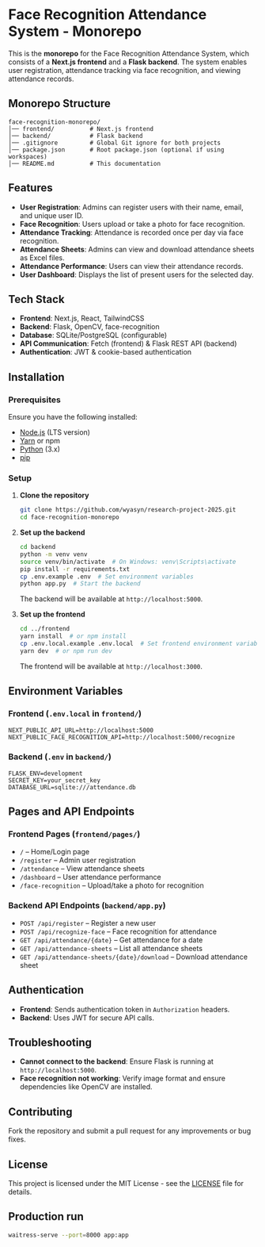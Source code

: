 # Face Recognition Attendance System - Monorepo

This is the **monorepo** for the Face Recognition Attendance System, which consists of a **Next.js frontend** and a **Flask backend**. The system enables user registration, attendance tracking via face recognition, and viewing attendance records.

## Monorepo Structure

```plaintext
face-recognition-monorepo/
│── frontend/          # Next.js frontend
│── backend/           # Flask backend
│── .gitignore         # Global Git ignore for both projects
│── package.json       # Root package.json (optional if using workspaces)
│── README.md          # This documentation
```

## Features

- **User Registration**: Admins can register users with their name, email, and unique user ID.
- **Face Recognition**: Users upload or take a photo for face recognition.
- **Attendance Tracking**: Attendance is recorded once per day via face recognition.
- **Attendance Sheets**: Admins can view and download attendance sheets as Excel files.
- **Attendance Performance**: Users can view their attendance records.
- **User Dashboard**: Displays the list of present users for the selected day.

## Tech Stack

- **Frontend**: Next.js, React, TailwindCSS
- **Backend**: Flask, OpenCV, face-recognition
- **Database**: SQLite/PostgreSQL (configurable)
- **API Communication**: Fetch (frontend) & Flask REST API (backend)
- **Authentication**: JWT & cookie-based authentication

## Installation

### Prerequisites

Ensure you have the following installed:

- [Node.js](https://nodejs.org/) (LTS version)
- [Yarn](https://classic.yarnpkg.com/en/docs/install) or npm
- [Python](https://www.python.org/) (3.x)
- [pip](https://pip.pypa.io/en/stable/)

### Setup

1. **Clone the repository**

   ```bash
   git clone https://github.com/wyasyn/research-project-2025.git
   cd face-recognition-monorepo
   ```

2. **Set up the backend**

   ```bash
   cd backend
   python -m venv venv
   source venv/bin/activate  # On Windows: venv\Scripts\activate
   pip install -r requirements.txt
   cp .env.example .env  # Set environment variables
   python app.py  # Start the backend
   ```

   The backend will be available at `http://localhost:5000`.

3. **Set up the frontend**

   ```bash
   cd ../frontend
   yarn install  # or npm install
   cp .env.local.example .env.local  # Set frontend environment variables
   yarn dev  # or npm run dev
   ```

   The frontend will be available at `http://localhost:3000`.

## Environment Variables

### **Frontend (`.env.local` in `frontend/`)**

```plaintext
NEXT_PUBLIC_API_URL=http://localhost:5000
NEXT_PUBLIC_FACE_RECOGNITION_API=http://localhost:5000/recognize
```

### **Backend (`.env` in `backend/`)**

```plaintext
FLASK_ENV=development
SECRET_KEY=your_secret_key
DATABASE_URL=sqlite:///attendance.db
```

## Pages and API Endpoints

### **Frontend Pages (`frontend/pages/`)**

- `/` – Home/Login page
- `/register` – Admin user registration
- `/attendance` – View attendance sheets
- `/dashboard` – User attendance performance
- `/face-recognition` – Upload/take a photo for recognition

### **Backend API Endpoints (`backend/app.py`)**

- `POST /api/register` – Register a new user
- `POST /api/recognize-face` – Face recognition for attendance
- `GET /api/attendance/{date}` – Get attendance for a date
- `GET /api/attendance-sheets` – List all attendance sheets
- `GET /api/attendance-sheets/{date}/download` – Download attendance sheet

## Authentication

- **Frontend**: Sends authentication token in `Authorization` headers.
- **Backend**: Uses JWT for secure API calls.

## Troubleshooting

- **Cannot connect to the backend**: Ensure Flask is running at `http://localhost:5000`.
- **Face recognition not working**: Verify image format and ensure dependencies like OpenCV are installed.

## Contributing

Fork the repository and submit a pull request for any improvements or bug fixes.

## License

This project is licensed under the MIT License - see the [LICENSE](LICENSE) file for details.

## Production run

```bash
waitress-serve --port=8000 app:app
```
